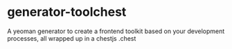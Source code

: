 generator-toolchest
===================

A yeoman generator to create a frontend toolkit based on your development processes, all wrapped up in a chestjs .chest
